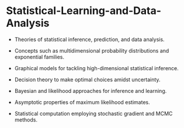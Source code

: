 # Statistical-Learning-and-Data-Analysis

- Theories of statistical inference, prediction, and data analysis.

- Concepts such as multidimensional probability distributions and exponential families.

- Graphical models for tackling high-dimensional statistical inference.

- Decision theory to make optimal choices amidst uncertainty.

- Bayesian and likelihood approaches for inference and learning.

- Asymptotic properties of maximum likelihood estimates.

- Statistical computation employing stochastic gradient and MCMC methods.